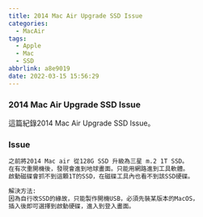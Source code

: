```yaml
---
title: 2014 Mac Air Upgrade SSD Issue
categories:
  - MacAir
tags:
  - Apple
  - Mac
  - SSD
abbrlink: a8e9019
date: 2022-03-15 15:56:29
---
```

### 2014 Mac Air Upgrade SSD Issue
<!--more-->
這篇紀錄2014 Mac Air Upgrade SSD Issue。

### Issue
```sh
之前將2014 Mac air 從128G SSD 升級為三星 m.2 1T SSD。
在有次重開機後，發現會進到地球畫面。只能用網路進到工具軟體。
啟動磁碟會抓不到這顆1T的SSD，在磁碟工具內也看不到該SSD硬碟。

解決方法:
因為自行改SSD的緣故，只能製作開機USB，必須先裝某版本的MacOS，
插入後即可選擇到啟動硬碟，進入到登入畫面。
```